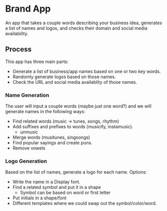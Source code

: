 # Brand App
An app that takes a couple words describing your business idea, generates a list of names and logos, and checks their domain and social media availability.

## Process
This app has three main parts:

 * Generate a list of business/app names based on one or two key words.
 * Randomly generate logos based on those names.
 * Check the URL and social media availablity of those names.

### Name Generation
The user will input a couple words (maybe just one word?) and we will generate names in the following ways:

 * Find related words (music -> tunes, songs, rhythm)
 * Add suffixes and prefixes to words (musicify, instamusic).
   * unmusic
 * Merge words (musitunes, singsongs)
 * Find popular sayings and create puns.
 * Remove vowels

### Logo Generation
Based on the list of names, generate a logo for each name. Options:

 * Write the name in a Display font.
 * Find a related symbol and put it in a shape
     * Symbol can be based on word or first letter
 * Put initials in a shape/font
 * Different templates where we could swap out the symbol/color/word.
